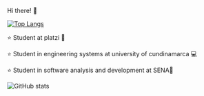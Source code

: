 Hi there! 🤙

[![Top Langs](https://github-readme-stats.vercel.app/api/top-langs/?username=jlianacastillo&layout=compact)](https://github.com/jlianacastillo/github-readme-stats)

⭐ Student at platzi 💚 

⭐ Student in engineering systems at university of cundinamarca 💻 

⭐ Student in software analysis and development at SENA🐛

![GitHub stats](https://github-readme-stats.vercel.app/api?username=jlianacastillo&hide=contribs,prs)
